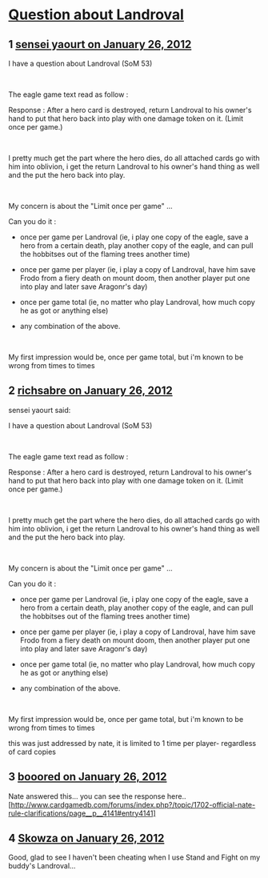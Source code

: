 # [Question about Landroval](https://community.fantasyflightgames.com/topic/59571-question-about-landroval/)

## 1 [sensei yaourt on January 26, 2012](https://community.fantasyflightgames.com/topic/59571-question-about-landroval/?do=findComment&comment=585177)

I have a question about Landroval (SoM 53)

 

The eagle game text read as follow :

Response : After a hero card is destroyed, return Landroval to his owner's hand to put that hero back into play with one damage token on it. (Limit once per game.)

 

I pretty much get the part where the hero dies, do all attached cards go with him into oblivion, i get the return Landroval to his owner's hand thing as well and the put the hero back into play.

 

My concern is about the "Limit once per game" ...

Can you do it :

- once per game per Landroval (ie, i play one copy of the eagle, save a hero from a certain death, play another copy of the eagle, and can pull the hobbitses out of the flaming trees another time)

- once per game per player (ie, i play a copy of Landroval, have him save Frodo from a fiery death on mount doom, then another player put one into play and later save Aragonr's day)

- once per game total (ie, no matter who play Landroval, how much copy he as got or anything else)

- any combination of the above.

 

My first impression would be, once per game total, but i'm known to be wrong from times to times

## 2 [richsabre on January 26, 2012](https://community.fantasyflightgames.com/topic/59571-question-about-landroval/?do=findComment&comment=585187)

sensei yaourt said:

I have a question about Landroval (SoM 53)

 

The eagle game text read as follow :

Response : After a hero card is destroyed, return Landroval to his owner's hand to put that hero back into play with one damage token on it. (Limit once per game.)

 

I pretty much get the part where the hero dies, do all attached cards go with him into oblivion, i get the return Landroval to his owner's hand thing as well and the put the hero back into play.

 

My concern is about the "Limit once per game" ...

Can you do it :

- once per game per Landroval (ie, i play one copy of the eagle, save a hero from a certain death, play another copy of the eagle, and can pull the hobbitses out of the flaming trees another time)

- once per game per player (ie, i play a copy of Landroval, have him save Frodo from a fiery death on mount doom, then another player put one into play and later save Aragonr's day)

- once per game total (ie, no matter who play Landroval, how much copy he as got or anything else)

- any combination of the above.

 

My first impression would be, once per game total, but i'm known to be wrong from times to times



this was just addressed by nate, it is limited to 1 time per player- regardless of card copies

## 3 [booored on January 26, 2012](https://community.fantasyflightgames.com/topic/59571-question-about-landroval/?do=findComment&comment=585213)

Nate answered this... you can see the response here.. [http://www.cardgamedb.com/forums/index.php?/topic/1702-official-nate-rule-clarifications/page__p__4141#entry4141]

## 4 [Skowza on January 26, 2012](https://community.fantasyflightgames.com/topic/59571-question-about-landroval/?do=findComment&comment=585344)

Good, glad to see I haven't been cheating when I use Stand and Fight on my buddy's Landroval...

